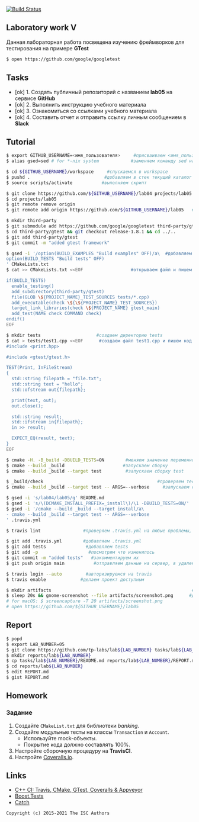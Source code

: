 [![Build Status](https://travis-ci.com/Sudar-Kudr/lab05.svg?branch=main)](https://travis-ci.com/Sudar-Kudr/lab05)
## Laboratory work V

Данная лабораторная работа посвещена изучению фреймворков для тестирования на примере **GTest**

```sh
$ open https://github.com/google/googletest
```

## Tasks

- [ok] 1. Создать публичный репозиторий с названием **lab05** на сервисе **GitHub**
- [ok] 2. Выполнить инструкцию учебного материала
- [ok] 3. Ознакомиться со ссылками учебного материала
- [ok] 4. Составить отчет и отправить ссылку личным сообщением в **Slack**

## Tutorial

```sh
$ export GITHUB_USERNAME=<имя_пользователя>     #присваиваем <имя_пользователя> в переменную GITHUB_USERNAME
$ alias gsed=sed # for *-nix system            #заменяем команду sed на gsed
```

```sh
$ cd ${GITHUB_USERNAME}/workspace     #спускаемся в workspace
$ pushd .                            #добавляем в стек текущий каталог
$ source scripts/activate           #выполняем скрипт
```

```sh
$ git clone https://github.com/${GITHUB_USERNAME}/lab04 projects/lab05   #клонируем репозиторий из lab04 в директорию projects/lab05
$ cd projects/lab05                                                     #переходим директорию projects/lab05
$ git remote remove origin                                             #удаляем старую ссылку репозитория
$ git remote add origin https://github.com/${GITHUB_USERNAME}/lab05   #добавляем ссылку репозитория в управление репозиториями
```

```sh
$ mkdir third-party                                                          #создаем папку third-party
$ git submodule add https://github.com/google/googletest third-party/gtest     #Создаем подмодуль gtest, клонируем в него библиотеку Gtest
$ cd third-party/gtest && git checkout release-1.8.1 && cd ../..             #спускаемся в папку third-party/gtest, создаем ветку release-1.8.1 в нашем подмодуле, и возвращаемся в обратно
$ git add third-party/gtest                                                    #добавляем third-party/gtest
$ git commit -m "added gtest framework"                                      #закомментируем его
```

```sh
$ gsed -i '/option(BUILD_EXAMPLES "Build examples" OFF)/a\  #добавляем в CMakeLists.txt переменную, отвечающую за сборку тестов
option(BUILD_TESTS "Build tests" OFF)
' CMakeLists.txt
$ cat >> CMakeLists.txt <<EOF                  #открываем файл и пишем данные от EOF до EOF

if(BUILD_TESTS)
  enable_testing()
  add_subdirectory(third-party/gtest)
  file(GLOB \${PROJECT_NAME}_TEST_SOURCES tests/*.cpp)
  add_executable(check \${\${PROJECT_NAME}_TEST_SOURCES})
  target_link_libraries(check \${PROJECT_NAME} gtest_main)
  add_test(NAME check COMMAND check)
endif()
EOF
```

```sh
$ mkdir tests                     #создаем директорию tests
$ cat > tests/test1.cpp <<EOF      #создаем файл test1.cpp и пишем код от EOF до EOF
#include <print.hpp> 

#include <gtest/gtest.h>

TEST(Print, InFileStream)
{
  std::string filepath = "file.txt";
  std::string text = "hello";
  std::ofstream out{filepath};

  print(text, out);
  out.close();

  std::string result;
  std::ifstream in{filepath};
  in >> result;

  EXPECT_EQ(result, text);
}
EOF
```

```sh
$ cmake -H. -B_build -DBUILD_TESTS=ON        #меняем значение переменной BUILD TESTS на ON
$ cmake --build _build                      #запускаем сборку
$ cmake --build _build --target test         #запускаем сборку test
```

```sh
$ _build/check                                           #проверяем тесты с помощью Gtest
$ cmake --build _build --target test -- ARGS=--verbose     #запускаем сборку test
```

```sh
$ gsed -i 's/lab04/lab05/g' README.md                                               #поменяем в README.md все строки lab04 на lab05
$ gsed -i 's/\(DCMAKE_INSTALL_PREFIX=_install\)/\1 -DBUILD_TESTS=ON/' .travis.yml     #добавляем в .travis.yml строку
$ gsed -i '/cmake --build _build --target install/a\                                #добавляем в .travis.yml команду
- cmake --build _build --target test -- ARGS=--verbose
' .travis.yml
```

```sh
$ travis lint                #проверяем .travis.yml на любые проблемы, которые он может обнаружить
```

```sh
$ git add .travis.yml        #добавляем .travis.yml
$ git add tests               #добавляем tests
$ git add -p                   #посмотрим что изменилось
$ git commit -m "added tests"   #закомментируем их
$ git push origin main           #отправляем данные на сервер, в удаленный репозиторий main
```

```sh
$ travis login --auto         #авторизируемся на travis
$ travis enable             #делаем проект доступным
```

```sh
$ mkdir artifacts                                                     #создаем директорию artifacts
$ sleep 20s && gnome-screenshot --file artifacts/screenshot.png      #делаем скриншот экрана переместим его в директорию artifacts
# for macOS: $ screencapture -T 20 artifacts/screenshot.png         
# open https://github.com/${GITHUB_USERNAME}/lab05                 
```

## Report

```sh
$ popd                                                                           #удаляем из стека текущий каталог
$ export LAB_NUMBER=05                                                          #присваиваем 05 в переменную LAB_NUMBER
$ git clone https://github.com/tp-labs/lab${LAB_NUMBER} tasks/lab${LAB_NUMBER} #клонируем из ссылки в директорию (в наше случае-tasks/lab05)
$ mkdir reports/lab${LAB_NUMBER}                                              #создаем в директории reports папку (в нашем случае- lab05)                                      
$ cp tasks/lab${LAB_NUMBER}/README.md reports/lab${LAB_NUMBER}/REPORT.md     #спускаемся в директорию (в наше случае- lab05)
$ cd reports/lab${LAB_NUMBER}                                               #копируем из одной директории в другую
$ edit REPORT.md                                                           #редактируем REPORT.md
$ gist REPORT.md                                                          #сохраняем REPORT.md
```

## Homework

### Задание
1. Создайте `CMakeList.txt` для библиотеки *banking*.
2. Создайте модульные тесты на классы `Transaction` и `Account`.
    * Используйте mock-объекты.
    * Покрытие кода должно составлять 100%.
3. Настройте сборочную процедуру на **TravisCI**.
4. Настройте [Coveralls.io](https://coveralls.io/).

## Links

- [C++ CI: Travis, CMake, GTest, Coveralls & Appveyor](http://david-grs.github.io/cpp-clang-travis-cmake-gtest-coveralls-appveyor/)
- [Boost.Tests](http://www.boost.org/doc/libs/1_63_0/libs/test/doc/html/)
- [Catch](https://github.com/catchorg/Catch2)

```
Copyright (c) 2015-2021 The ISC Authors
```
